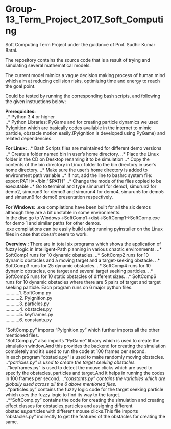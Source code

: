 # Group-13_Term_Project_2017_Soft_Computing
Soft Computing Term Project under the guidance of Prof. Sudhir Kumar Barai. 

The repository contains the source code that is a result of trying and simulating several mathematical models.

The current model mimics a vague decision making process of human mind which aim at reducing collision risks, optimizing time and energy to reach
the goal point.

Could be tested by running the corresponding bash scripts, and following the given instructions below:

**Prerequisites:**  
..* Python 3.4 or higher  
..* Python Libraries: PyGame and for creating particle dynamics we used PyIgnition which are basically codes available in the internet to mimic particle, obstacle motion easily.(PyIgnition is developed using PyGame) and related dependencies.  

**For Linux:**
..* Bash Scripts files are maintained for different demo versions
..* Create a folder named bin in user’s home directory.
..* Place the Linux folder in the CD on Desktop renaming it to be simulation
..* Copy the contents of the bin directory in Linux folder to the bin directory in user’s home directory.
..* Make sure the user’s home directory is added to environment path variable
..* If not, add the line to bashrc system file: export PATH=~/bin:"$PATH"
..* Change the mode of the files copied to be executable
..* Go to terminal and type simurun1 for demo1, simurun2 for demo2, simurun3 for demo3 and simurun4 for demo4, simurun5 for demo5 and simurun6 for demo6 presentation respectively.

**For Windows:**
.exe compilations have been built for all the six demos although they are a bit unstable in some environments.  
In the disc go to Windows->SoftComp1->dist->SoftComp1->SoftComp.exe for demo 1 and similar paths for other demos.  
.exe compilations can be easily build using running pyinstaller on the Linux files in case that doesn’t seem to work.  

**Overview :**
There are in total six programs which shows the application of fuzzy logic in Intelligent-Path planning in various chaotic environments.
..* SoftComp1 runs for 10 dynamic obstacles.
..* SoftComp2 runs for 10 dynamic obstacles and a moving target and a target-seeking obstacle.
..* SoftComp3 runs for 25 dynamic obstacles.
..* SoftComp4 runs for 10 dynamic obstacles, one target and several target seeking particles.
..* SoftComp5 runs for 10 static obstacles of different sizes.
..* SoftComp6 runs for 10 dynamic obstacles where there are 5 pairs of target and target seeking particle.
Each program runs on 6 major python files.  
...........1. SoftComp.py  
...........2. PyIgnition.py  
...........3. particles.py  
...........4. obstacles.py  
...........5. keyframes.py  
...........6. constants.py  
  
“SoftComp.py” imports “PyIgnition.py” which further imports all the other mentioned files.  
“SoftComp.py” also imports “PyGame” library which is used to create the simulation window.And this provides the backend for creating the simulation completely and it’s used to run the code at 100 frames per second.  
In each program “obstacle.py” is used to make randomly moving obstacles.  
..*“particles.py”  is used to create the target seeking obstacles.  
..*“keyframes.py”  is used to detect the mouse clicks which are used to specify the obstacles, particles and target.And it helps in running the codes in 100 frames per second. 
..*“constants.py”  contains the variables which are globally used across all the 6 above mentioned files.  
..*“particles.py”  contains the fuzzy logic code for the target seeking particle which uses the fuzzy logic to find its way to the target.  
..*“SoftComp.py” contains the code for creating the simulation and creating effect classes for obstacles,particles and assigning different obstacles,particles with different mouse clicks.This file imports “obstacles.py” indirectly to get the features of the obstacles for creating the same.  
